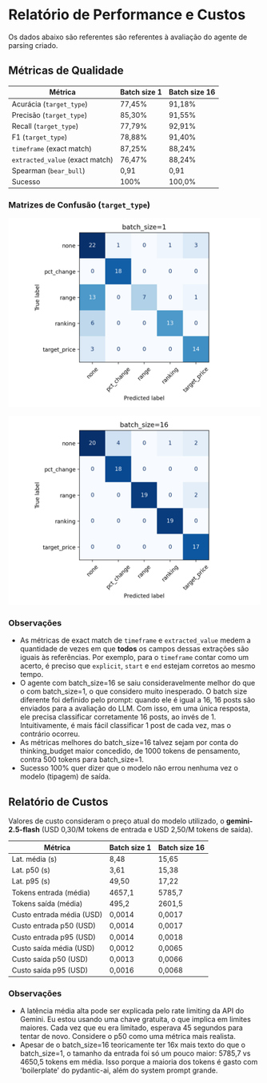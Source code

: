 # Relatório de Performance e Custos

Os dados abaixo são referentes são referentes à avaliação do agente de parsing criado.

## Métricas de Qualidade

| Métrica | Batch size 1 | Batch size 16 |
| --- | --- | --- |
| Acurácia (`target_type`) | 77,45% | 91,18% |
| Precisão (`target_type`) | 85,30% | 91,55% |
| Recall (`target_type`) | 77,79% | 92,91% |
| F1 (`target_type`) | 78,88% | 91,40% |
| `timeframe` (exact match) | 87,25% | 88,24% |
| `extracted_value` (exact match) | 76,47% | 88,24% |
| Spearman (`bear_bull`) | 0,91 | 0,91 |
| Sucesso | 100% | 100,0% |


### Matrizes de Confusão (`target_type`)

![Matriz de confusão — batch 1](confusion_matrix/batch-size-1.png)

![Matriz de confusão — batch 16](confusion_matrix/batch-size-16.png)


### Observações

- As métricas de exact match de `timeframe` e `extracted_value` medem a quantidade de vezes em que **todos** os campos dessas extrações são iguais às referências. Por exemplo, para o `timeframe` contar como um acerto, é preciso que `explicit`, `start` e `end` estejam corretos ao mesmo tempo.
- O agente com batch_size=16 se saiu consideravelmente melhor do que o com batch_size=1, o que considero muito inesperado. O batch size diferente foi definido pelo prompt: quando ele é igual a 16, 16 posts são enviados para a avaliação do LLM. Com isso, em uma única resposta, ele precisa classificar corretamente 16 posts, ao invés de 1. Intuitivamente, é mais fácil classificar 1 post de cada vez, mas o contrário ocorreu.
- As métricas melhores do batch_size=16 talvez sejam por conta do thinking_budget maior concedido, de 1000 tokens de pensamento, contra 500 tokens para batch_size=1.
- Sucesso 100% quer dizer que o modelo não errou nenhuma vez o modelo (tipagem) de saída.

## Relatório de Custos

Valores de custo consideram o preço atual do modelo utilizado, o **gemini-2.5-flash** (USD 0,30/M tokens de entrada e USD 2,50/M tokens de saída).

| Métrica | Batch size 1 | Batch size 16 |
| --- | --- | --- |
| Lat. média (s) | 8,48 | 15,65 |
| Lat. p50 (s) | 3,61 | 15,38 |
| Lat. p95 (s) | 49,50 | 17,22 |
| Tokens entrada (média) | 4657,1 | 5785,7 |
| Tokens saída (média) | 495,2 | 2601,5 |
| Custo entrada média (USD) | 0,0014 | 0,0017 |
| Custo entrada p50 (USD) | 0,0014 | 0,0017 |
| Custo entrada p95 (USD) | 0,0014 | 0,0018 |
| Custo saída média (USD) | 0,0012 | 0,0065 |
| Custo saída p50 (USD) | 0,0013 | 0,0066 |
| Custo saída p95 (USD) | 0,0016 | 0,0068 |

### Observações

- A latência média alta pode ser explicada pelo rate limiting da API do Gemini. Eu estou usando uma chave gratuita, o que implica em limites maiores. Cada vez que eu era limitado, esperava 45 segundos para tentar de novo. Considere o p50 como uma métrica mais realista.
- Apesar de o batch_size=16 teoricamente ter 16x mais texto do que o batch_size=1, o tamanho da entrada foi só um pouco maior: 5785,7 vs 4650,5 tokens em média. Isso porque a maioria dos tokens é gasto com 'boilerplate' do pydantic-ai, além do system prompt grande.
